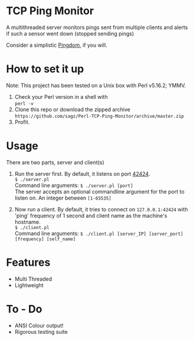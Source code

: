 TCP Ping Monitor
================

A multithreaded server monitors pings sent from multiple clients and alerts if such a sensor went down (stopped sending pings)

Consider a simplistic [Pingdom](http://pingdom.com), if you will.

How to set it up
================

Note: This project has been tested on a Unix box with Perl v5.16.2; YMMV.

1. Check your Perl version in a shell with  
`perl -v`
2. Clone this repo or download the zipped archive  
`https://github.com/sagz/Perl-TCP-Ping-Monitor/archive/master.zip`
3. Profit.

Usage
==
There are two parts, server and client(s)
1. Run the server first. By default, it listens on port [42424](https://en.wikipedia.org/wiki/Answer_to_the_Ultimate_Question_of_Life,_the_Universe,_and_Everything#Answer_to_the_Ultimate_Question_of_Life.2C_the_Universe.2C_and_Everything_.2842.29).   
`$ ./server.pl`  
Command line arguments:  `$ ./server.pl [port]`  
The server accepts an optional commandline argument for the port to listen on.
An integer between `[1-65535]`

2. Now run a client. By default, it tries to connect on `127.0.0.1:42424` with 'ping' frequency of 1 second and client name as the machine's hostname.  
`$ ./client.pl`  
Command line arguments:
`$ ./client.pl [server_IP] [server_port] [frequency] [self_name]`

Features
==
+ Multi Threaded
+ Lightweight
 
To - Do
==
+ ANSI Colour output!
+ Rigorous testing suite
